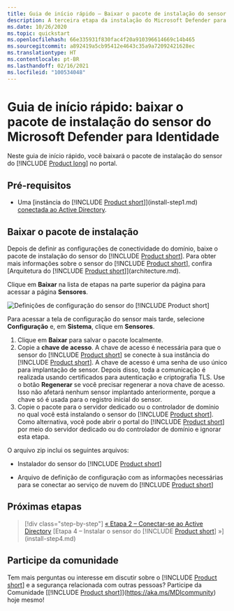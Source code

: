 ```yaml
---
title: Guia de início rápido – Baixar o pacote de instalação do sensor do Microsoft Defender para Identidade
description: A terceira etapa da instalação do Microsoft Defender para Identidade ajuda você a baixar o pacote de instalação do sensor do Defender para Identidade.
ms.date: 10/26/2020
ms.topic: quickstart
ms.openlocfilehash: 66e335931f830fac4f20a910396614669c14b465
ms.sourcegitcommit: a892419a5cb95412e4643c35a9a72092421628ec
ms.translationtype: HT
ms.contentlocale: pt-BR
ms.lasthandoff: 02/16/2021
ms.locfileid: "100534048"
---
```

# <a name="quickstart-download-the-microsoft-defender-for-identity-sensor-setup-package"></a>Guia de início rápido: baixar o pacote de instalação do sensor do Microsoft Defender para Identidade

Neste guia de início rápido, você baixará o pacote de instalação do sensor do [!INCLUDE [Product long](includes/product-long.md)] no portal.

## <a name="prerequisites"></a>Pré-requisitos

- Uma [instância do [!INCLUDE [Product short](includes/product-short.md)]](install-step1.md) [conectada ao Active Directory](install-step2.md).

## <a name="download-the-setup-package"></a>Baixar o pacote de instalação

Depois de definir as configurações de conectividade do domínio, baixe o pacote de instalação do sensor do [!INCLUDE [Product short](includes/product-short.md)]. Para obter mais informações sobre o sensor do [!INCLUDE [Product short](includes/product-short.md)], confira [Arquitetura do [!INCLUDE [Product short](includes/product-short.md)]](architecture.md).

Clique em **Baixar** na lista de etapas na parte superior da página para acessar a página **Sensores**.

![Definições de configuração do sensor do [!INCLUDE [Product short](includes/product-short.md)]](media/sensor-config.png)

Para acessar a tela de configuração do sensor mais tarde, selecione **Configuração** e, em **Sistema**, clique em **Sensores**.  

1. Clique em **Baixar** para salvar o pacote localmente.
1. Copie a **chave de** **acesso**. A chave de acesso é necessária para que o sensor do [!INCLUDE [Product short](includes/product-short.md)] se conecte à sua instância do [!INCLUDE [Product short](includes/product-short.md)]. A chave de acesso é uma senha de uso único para implantação de sensor. Depois disso, toda a comunicação é realizada usando certificados para autenticação e criptografia TLS. Use o botão **Regenerar** se você precisar regenerar a nova chave de acesso. Isso não afetará nenhum sensor implantado anteriormente, porque a chave só é usada para o registro inicial do sensor.
1. Copie o pacote para o servidor dedicado ou o controlador de domínio no qual você está instalando o sensor do [!INCLUDE [Product short](includes/product-short.md)]. Como alternativa, você pode abrir o portal do [!INCLUDE [Product short](includes/product-short.md)] por meio do servidor dedicado ou do controlador de domínio e ignorar esta etapa.

O arquivo zip inclui os seguintes arquivos:

- Instalador do sensor do [!INCLUDE [Product short](includes/product-short.md)]

- Arquivo de definição de configuração com as informações necessárias para se conectar ao serviço de nuvem do [!INCLUDE [Product short](includes/product-short.md)]

## <a name="next-steps"></a>Próximas etapas

> [!div class="step-by-step"]
> [« Etapa 2 – Conectar-se ao Active Directory](install-step2.md)
> [Etapa 4 – Instalar o sensor do [!INCLUDE [Product short](includes/product-short.md)] »](install-step4.md)

## <a name="join-the-community"></a>Participe da comunidade

Tem mais perguntas ou interesse em discutir sobre o [!INCLUDE [Product short](includes/product-short.md)] e a segurança relacionada com outras pessoas? Participe da Comunidade [[!INCLUDE [Product short](includes/product-short.md)]](https://aka.ms/MDIcommunity) hoje mesmo!
